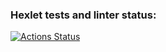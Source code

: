### Hexlet tests and linter status:
[![Actions Status](https://github.com/dauddudar/qa-engineer-project-84/actions/workflows/hexlet-check.yml/badge.svg)](https://github.com/dauddudar/qa-engineer-project-84/actions)